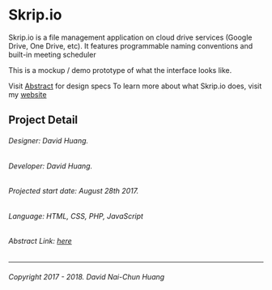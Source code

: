# Skrip.io
Skrip.io is a file management application on cloud drive services (Google Drive, One Drive, etc). It features programmable naming conventions and built-in meeting scheduler

This is a mockup / demo prototype of what the interface looks like.

Visit [Abstract](https://app.goabstract.com/projects/d4f126c0-bec8-11e7-b108-7d84fb31ecb9/) for design specs
To learn more about what Skrip.io does, visit my [website](https://www.davidnhuang.com/project/skrip-io/)

## Project Detail
###### Designer: David Huang.
###### Developer: David Huang.
###### Projected start date: August 28th 2017.
###### Language: HTML, CSS, PHP, JavaScript
###### Abstract Link: [here](https://app.goabstract.com/projects/d4f126c0-bec8-11e7-b108-7d84fb31ecb9/)
---
###### Copyright 2017 - 2018. David Nai-Chun Huang
